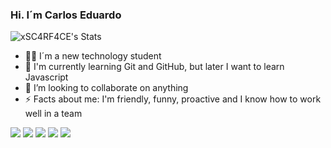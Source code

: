 ### Hi. I´m Carlos Eduardo 

![xSC4RF4CE's Stats](https://github-readme-stats.vercel.app/api?username=xSC4RF4CE&theme=vue-dark&show_icons=true&hide_border=true&count_private=true)

- 👨‍💻 I´m a new technology student
- 🌱 I'm currently learning Git and GitHub, but later I want to learn Javascript
- 👯 I’m looking to collaborate on anything
- ⚡ Facts about me: I'm friendly, funny, proactive and I know how to work well in a team

<div> 
  <a href="https://www.youtube.com/channel/UCog2Fx_ZcO_VmdZDaMdYBeQ" target="_blank"><img src="https://img.shields.io/badge/YouTube-FF0000?style=for-the-badge&logo=youtube&logoColor=white" target="_blank"></a>
  <a href="https://www.instagram.com/cadu.o_s/?next=https%3A%2F%2Fwww.instagram.com%2Faccounts%2Fonetap%2F%3Fnext%3D%252F%26__coig_login%3D1" target="_blank"><img src="https://img.shields.io/badge/-Instagram-%23E4405F?style=for-the-badge&logo=instagram&logoColor=white" target="_blank"></a>
 	<a href="https://www.twitch.tv/xsc4rf4c3" target="_blank"><img src="https://img.shields.io/badge/Twitch-9146FF?style=for-the-badge&logo=twitch&logoColor=white" target="_blank"></a>
 <a href="https://discord.com/channels/@mhttps://mail.google.com/mail/u/0/?pli=1#sente" target="_blank"><img src="https://img.shields.io/badge/Discord-7289DA?style=for-the-badge&logo=discord&logoColor=white" target="_blank"></a> 
  <a href = ""><img src="https://img.shields.io/badge/-Gmail-%23333?style=for-the-badge&logo=gmail&logoColor=white" target="_blank"></a>
 
</div>
